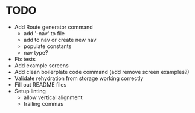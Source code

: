 # TODO

* Add Route generator command
    * add '-nav' to file
    * add to nav or create new nav
    * populate constants
    * nav type?
* Fix tests
* Add example screens
* Add clean boilerplate code command (add remove screen examples?)
* Validate rehydration from storage working correctly
* Fill out README files
* Setup linting
    * allow vertical alignment
    * trailing commas
    
